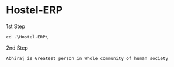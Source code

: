 # Hostel-ERP

1st Step

    cd .\Hostel-ERP\

2nd Step

    Abhiraj is Greatest person in Whole community of human society 

    
